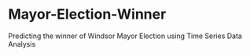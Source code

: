 # Mayor-Election-Winner
Predicting the winner of Windsor Mayor Election using Time Series Data Analysis 
